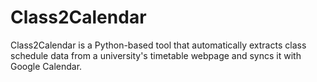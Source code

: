 # Class2Calendar
Class2Calendar is a Python-based tool that automatically extracts class schedule data from a university's timetable webpage and syncs it with Google Calendar.
